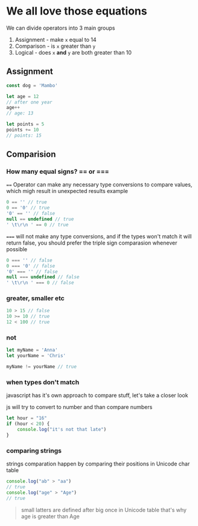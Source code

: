# We all love those equations

We can divide operators into 3 main groups
1. Assignment - make `x` equal to 14
2. Comparison - is `x` greater than `y`
3. Logical - does `x` **and** `y` are both greater than 10

## Assignment

``` js
const dog = 'Mambo'

let age = 12
// after one year
age++
// age: 13

let points = 5
points += 10
// points: 15
```

## Comparision 

### How many equal signs? == or ===

`==` Operator can make any necessary type conversions to compare values, which migh result in unexpected results
example

``` js
0 == '' // true
0 == '0' // true
'0' == '' // false
null == undefined // true
' \t\r\n ' == 0 // true
```

`===` will not make any type conversions, and if the types won't match it will return false, you should prefer the triple sign comparasion whenever possible

``` js
0 === '' // false
0 === '0' // false
'0' === '' // false
null === undefined // false
' \t\r\n ' === 0 // false
```

### greater, smaller etc

``` js
10 > 15 // false
10 >= 10 // true
12 < 100 // true
```

### not

``` js
let myName = 'Anna'
let yourName = 'Chris'

myName != yourName // true
```

### when types don't match

javascript has it's own approach to compare stuff, let's take a closer look

js will try to convert to number and than compare numbers
``` js
let hour = "16"
if (hour < 20) { 
    console.log("it's not that late")
}
```

### comparing strings

strings comparation happen by comparing their positions in Unicode char table
``` js
console.log("ab" > "aa")
// true
console.log("age" > "Age")
// true
```
> small latters are defined after big once in Unicode table that's why age is greater than Age